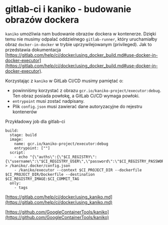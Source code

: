# gitlab-ci i kaniko - budowanie obrazów dockera

`kaniko` umożliwia nam budowanie obrazów dockera w kontenerze.
Dzięki temu nie musimy odpalać oddzielnego `gitlab-runner`, który uruchamiałby obraz `docker-in-docker` w trybie uprzywilejowanym (privileged). Jak to przedstawia dokumentacja [https://gitlab.com/help/ci/docker/using_docker_build.md#use-docker-in-docker-executor](https://gitlab.com/help/ci/docker/using_docker_build.md#use-docker-in-docker-executor).

Korzystając z `kaniko` w GitLab CI/CD musimy pamiętać o:

* powinniśmy korzystać z obrazu `gcr.io/kaniko-project/executor:debug`. Ten obraz posiada powłokę, a GitLab Ci/CD wymaga powłoki.
* `entrypoint` musi zostać nadpisany.
* Plik `config.json` musi zawierać dane autoryzacyjne do rejestru kontenerów

Przykładowy job dla gitlab-ci

```
build:
  stage: build
  image:
    name: gcr.io/kaniko-project/executor:debug
    entrypoint: [""]
  script:
    - echo "{\"auths\":{\"$CI_REGISTRY\":{\"username\":\"$CI_REGISTRY_USER\",\"password\":\"$CI_REGISTRY_PASSWORD\"}}}" > /kaniko/.docker/config.json
    - /kaniko/executor --context $CI_PROJECT_DIR --dockerfile $CI_PROJECT_DIR/Dockerfile --destination $CI_REGISTRY_IMAGE:$CI_COMMIT_TAG
  only:
    - tags
```

[https://gitlab.com/help/ci/docker/using_kaniko.md](https://gitlab.com/help/ci/docker/using_kaniko.md)

[https://github.com/GoogleContainerTools/kaniko](https://github.com/GoogleContainerTools/kaniko)
